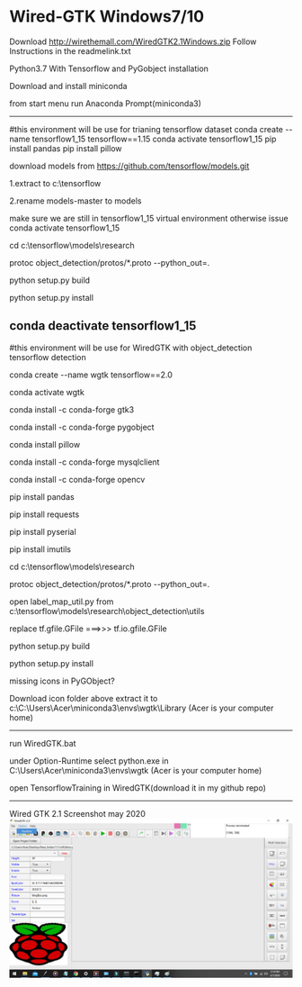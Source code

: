 # Wired-GTK Windows7/10
Download http://wirethemall.com/WiredGTK2.1Windows.zip
Follow Instructions in the readmelink.txt 


Python3.7 With Tensorflow and PyGobject installation

Download and install miniconda


from start menu run Anaconda Prompt(miniconda3)

----------------------------------------------------------------------------------------------------------
#this environment will be use for trianing tensorflow dataset
conda create --name tensorflow1_15 tensorflow==1.15
conda activate tensorflow1_15 
pip install pandas
pip install pillow

download models from https://github.com/tensorflow/models.git

1.extract to c:\tensorflow

2.rename models-master to models

make sure we are still in tensorflow1_15 virtual environment otherwise issue conda activate tensorflow1_15 

cd c:\tensorflow\models\research

protoc object_detection/protos/*.proto --python_out=.

python setup.py build

python setup.py install

conda deactivate tensorflow1_15 
----------------------------------------------------------------------------------------------------------

#this environment will be use for WiredGTK with object_detection tensorflow detection

conda create --name wgtk tensorflow==2.0

conda activate wgtk 

conda install -c conda-forge gtk3

conda install -c conda-forge pygobject

conda install pillow

conda install -c conda-forge mysqlclient

conda install -c conda-forge opencv

pip install pandas

pip install requests

pip install pyserial

pip install imutils


cd c:\tensorflow\models\research

protoc object_detection/protos/*.proto --python_out=.

open label_map_util.py from c:\tensorflow\models\research\object_detection\utils

replace tf.gfile.GFile ===>>> tf.io.gfile.GFile

python setup.py build

python setup.py install

missing icons in PyGObject?

Download icon folder above extract it to c:\C:\Users\Acer\miniconda3\envs\wgtk\Library (Acer is your computer home)

----------------------------------------------------------------------------------------------------------
run WiredGTK.bat

under Option-Runtime select python.exe in C:\Users\Acer\miniconda3\envs\wgtk	(Acer is your computer home)

open TensorflowTraining in WiredGTK(download it in my github repo)

----------------------------------------------------------------------------------------------------------



Wired GTK 2.1 Screenshot may 2020
![](img.png)


